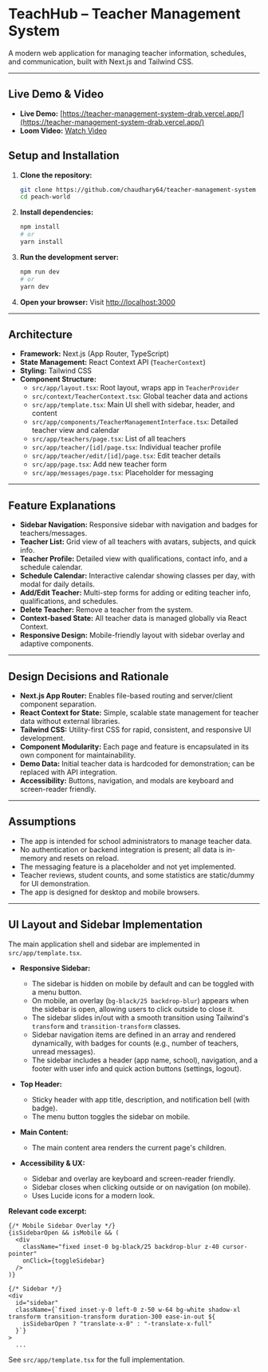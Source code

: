 # TeachHub – Teacher Management System

A modern web application for managing teacher information, schedules, and communication, built with Next.js and Tailwind CSS.

---

## Live Demo & Video

- **Live Demo:** [https://teacher-management-system-drab.vercel.app/](https://teacher-management-system-drab.vercel.app/)
- **Loom Video:** [Watch Video](https://www.loom.com/share/your-video-link)

## Setup and Installation

1. **Clone the repository:**

   ```bash
   git clone https://github.com/chaudhary64/teacher-management-system
   cd peach-world
   ```

2. **Install dependencies:**

   ```bash
   npm install
   # or
   yarn install
   ```

3. **Run the development server:**

   ```bash
   npm run dev
   # or
   yarn dev
   ```

4. **Open your browser:**
   Visit [http://localhost:3000](http://localhost:3000)

---

## Architecture

- **Framework:** Next.js (App Router, TypeScript)
- **State Management:** React Context API (`TeacherContext`)
- **Styling:** Tailwind CSS
- **Component Structure:**
  - `src/app/layout.tsx`: Root layout, wraps app in `TeacherProvider`
  - `src/context/TeacherContext.tsx`: Global teacher data and actions
  - `src/app/template.tsx`: Main UI shell with sidebar, header, and content
  - `src/app/components/TeacherManagementInterface.tsx`: Detailed teacher view and calendar
  - `src/app/teachers/page.tsx`: List of all teachers
  - `src/app/teacher/[id]/page.tsx`: Individual teacher profile
  - `src/app/teacher/edit/[id]/page.tsx`: Edit teacher details
  - `src/app/page.tsx`: Add new teacher form
  - `src/app/messages/page.tsx`: Placeholder for messaging

---

## Feature Explanations

- **Sidebar Navigation:** Responsive sidebar with navigation and badges for teachers/messages.
- **Teacher List:** Grid view of all teachers with avatars, subjects, and quick info.
- **Teacher Profile:** Detailed view with qualifications, contact info, and a schedule calendar.
- **Schedule Calendar:** Interactive calendar showing classes per day, with modal for daily details.
- **Add/Edit Teacher:** Multi-step forms for adding or editing teacher info, qualifications, and schedules.
- **Delete Teacher:** Remove a teacher from the system.
- **Context-based State:** All teacher data is managed globally via React Context.
- **Responsive Design:** Mobile-friendly layout with sidebar overlay and adaptive components.

---

## Design Decisions and Rationale

- **Next.js App Router:** Enables file-based routing and server/client component separation.
- **React Context for State:** Simple, scalable state management for teacher data without external libraries.
- **Tailwind CSS:** Utility-first CSS for rapid, consistent, and responsive UI development.
- **Component Modularity:** Each page and feature is encapsulated in its own component for maintainability.
- **Demo Data:** Initial teacher data is hardcoded for demonstration; can be replaced with API integration.
- **Accessibility:** Buttons, navigation, and modals are keyboard and screen-reader friendly.

---

## Assumptions

- The app is intended for school administrators to manage teacher data.
- No authentication or backend integration is present; all data is in-memory and resets on reload.
- The messaging feature is a placeholder and not yet implemented.
- Teacher reviews, student counts, and some statistics are static/dummy for UI demonstration.
- The app is designed for desktop and mobile browsers.

---

## UI Layout and Sidebar Implementation

The main application shell and sidebar are implemented in `src/app/template.tsx`.

- **Responsive Sidebar:**

  - The sidebar is hidden on mobile by default and can be toggled with a menu button.
  - On mobile, an overlay (`bg-black/25 backdrop-blur`) appears when the sidebar is open, allowing users to click outside to close it.
  - The sidebar slides in/out with a smooth transition using Tailwind's `transform` and `transition-transform` classes.
  - Sidebar navigation items are defined in an array and rendered dynamically, with badges for counts (e.g., number of teachers, unread messages).
  - The sidebar includes a header (app name, school), navigation, and a footer with user info and quick action buttons (settings, logout).

- **Top Header:**

  - Sticky header with app title, description, and notification bell (with badge).
  - The menu button toggles the sidebar on mobile.

- **Main Content:**

  - The main content area renders the current page's children.

- **Accessibility & UX:**
  - Sidebar and overlay are keyboard and screen-reader friendly.
  - Sidebar closes when clicking outside or on navigation (on mobile).
  - Uses Lucide icons for a modern look.

**Relevant code excerpt:**

```tsx
{/* Mobile Sidebar Overlay */}
{isSidebarOpen && isMobile && (
  <div
    className="fixed inset-0 bg-black/25 backdrop-blur z-40 cursor-pointer"
    onClick={toggleSidebar}
  />
)}

{/* Sidebar */}
<div
  id="sidebar"
  className={`fixed inset-y-0 left-0 z-50 w-64 bg-white shadow-xl transform transition-transform duration-300 ease-in-out ${
    isSidebarOpen ? "translate-x-0" : "-translate-x-full"
  }`}
>
  ...
```

See `src/app/template.tsx` for the full implementation.

